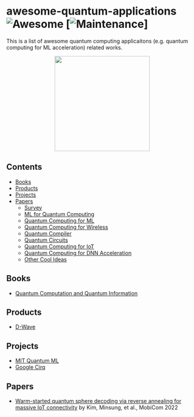 # awesome-quantum-applications ![Awesome](https://cdn.rawgit.com/sindresorhus/awesome/d7305f38d29fed78fa85652e3a63e154dd8e8829/media/badge.svg) [![Maintenance](https://img.shields.io/badge/Maintained%3F-YES-green.svg)] 

This is a list of awesome quantum computing applicaitons (e.g. quantum computing for ML acceleration) related works. 

<p align="center">
  <img width="250" src="https://camo.githubusercontent.com/1131548cf666e1150ebd2a52f44776d539f06324/68747470733a2f2f63646e2e7261776769742e636f6d2f73696e647265736f726875732f617765736f6d652f6d61737465722f6d656469612f6c6f676f2e737667" "Awesome!">
</p>

## Contents
- [Books](#books)
- [Products](#products)
- [Projects](#projects)
- [Papers](#papers)
  - [Survey](#survey)
  - [ML for Quantum Computing](#ml-for-quantum-computing)
  - [Quantum Computing for ML](#quantum-computing-for-ml)
  - [Quantum Computing for Wireless](#quantum-computing-for-wireless)
  - [Quantum Compiler](#quantum-compiler)
  - [Quantum Circuits](#quantum-circuits)
  - [Quantum Computing for IoT](#quantum-computing-for-iot)
  - [Quantum Computing for DNN Acceleration](#quantum-computing-for-dnn-acceleration)
  - [Other Cool Ideas](#other-cool-ideas)

## Books
- [Quantum Computation and Quantum Information](http://mmrc.amss.cas.cn/tlb/201702/W020170224608149940643.pdf)

## Products
- [D-Wave](https://github.com/dwavesystems/dwave-ocean-sdk)

## Projects
- [MIT Quantum ML](https://qmlsys.mit.edu/)
- [Google Cirq](https://github.com/quantumlib/cirq)

## Papers
- [Warm-started quantum sphere decoding via reverse annealing for massive IoT connectivity](https://dl.acm.org/doi/pdf/10.1145/3495243.3560516) by Kim, Minsung, et al., MobiCom 2022
